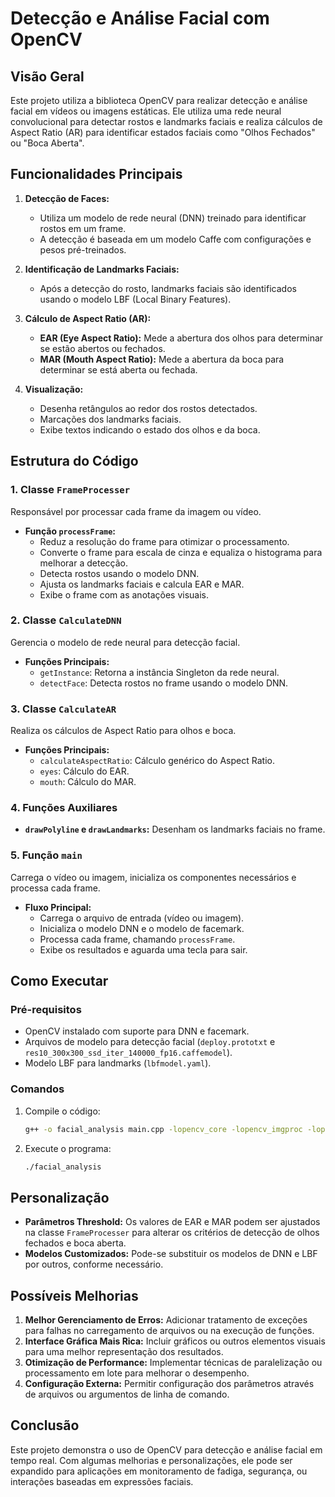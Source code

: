 # Detecção e Análise Facial com OpenCV

## Visão Geral
Este projeto utiliza a biblioteca OpenCV para realizar detecção e análise facial em vídeos ou imagens estáticas. Ele utiliza uma rede neural convolucional para detectar rostos e landmarks faciais e realiza cálculos de Aspect Ratio (AR) para identificar estados faciais como "Olhos Fechados" ou "Boca Aberta".

## Funcionalidades Principais

1. **Detecção de Faces:**
   - Utiliza um modelo de rede neural (DNN) treinado para identificar rostos em um frame.
   - A detecção é baseada em um modelo Caffe com configurações e pesos pré-treinados.

2. **Identificação de Landmarks Faciais:**
   - Após a detecção do rosto, landmarks faciais são identificados usando o modelo LBF (Local Binary Features).

3. **Cálculo de Aspect Ratio (AR):**
   - **EAR (Eye Aspect Ratio):** Mede a abertura dos olhos para determinar se estão abertos ou fechados.
   - **MAR (Mouth Aspect Ratio):** Mede a abertura da boca para determinar se está aberta ou fechada.

4. **Visualização:**
   - Desenha retângulos ao redor dos rostos detectados.
   - Marcações dos landmarks faciais.
   - Exibe textos indicando o estado dos olhos e da boca.

## Estrutura do Código

### 1. **Classe `FrameProcesser`**
Responsável por processar cada frame da imagem ou vídeo.

- **Função `processFrame`:**
  - Reduz a resolução do frame para otimizar o processamento.
  - Converte o frame para escala de cinza e equaliza o histograma para melhorar a detecção.
  - Detecta rostos usando o modelo DNN.
  - Ajusta os landmarks faciais e calcula EAR e MAR.
  - Exibe o frame com as anotações visuais.

### 2. **Classe `CalculateDNN`**
Gerencia o modelo de rede neural para detecção facial.

- **Funções Principais:**
  - `getInstance`: Retorna a instância Singleton da rede neural.
  - `detectFace`: Detecta rostos no frame usando o modelo DNN.

### 3. **Classe `CalculateAR`**
Realiza os cálculos de Aspect Ratio para olhos e boca.

- **Funções Principais:**
  - `calculateAspectRatio`: Cálculo genérico do Aspect Ratio.
  - `eyes`: Cálculo do EAR.
  - `mouth`: Cálculo do MAR.

### 4. **Funções Auxiliares**
- **`drawPolyline` e `drawLandmarks`:** Desenham os landmarks faciais no frame.

### 5. **Função `main`**
Carrega o vídeo ou imagem, inicializa os componentes necessários e processa cada frame.

- **Fluxo Principal:**
  - Carrega o arquivo de entrada (vídeo ou imagem).
  - Inicializa o modelo DNN e o modelo de facemark.
  - Processa cada frame, chamando `processFrame`.
  - Exibe os resultados e aguarda uma tecla para sair.

## Como Executar

### Pré-requisitos
- OpenCV instalado com suporte para DNN e facemark.
- Arquivos de modelo para detecção facial (`deploy.prototxt` e `res10_300x300_ssd_iter_140000_fp16.caffemodel`).
- Modelo LBF para landmarks (`lbfmodel.yaml`).

### Comandos
1. Compile o código:
   ```bash
   g++ -o facial_analysis main.cpp -lopencv_core -lopencv_imgproc -lopencv_highgui -lopencv_dnn -lopencv_face
   ```

2. Execute o programa:
   ```bash
   ./facial_analysis
   ```

## Personalização

- **Parâmetros Threshold:** Os valores de EAR e MAR podem ser ajustados na classe `FrameProcesser` para alterar os critérios de detecção de olhos fechados e boca aberta.
- **Modelos Customizados:** Pode-se substituir os modelos de DNN e LBF por outros, conforme necessário.

## Possíveis Melhorias

1. **Melhor Gerenciamento de Erros:** Adicionar tratamento de exceções para falhas no carregamento de arquivos ou na execução de funções.
2. **Interface Gráfica Mais Rica:** Incluir gráficos ou outros elementos visuais para uma melhor representação dos resultados.
3. **Otimização de Performance:** Implementar técnicas de paralelização ou processamento em lote para melhorar o desempenho.
4. **Configuração Externa:** Permitir configuração dos parâmetros através de arquivos ou argumentos de linha de comando.

## Conclusão
Este projeto demonstra o uso de OpenCV para detecção e análise facial em tempo real. Com algumas melhorias e personalizações, ele pode ser expandido para aplicações em monitoramento de fadiga, segurança, ou interações baseadas em expressões faciais.

